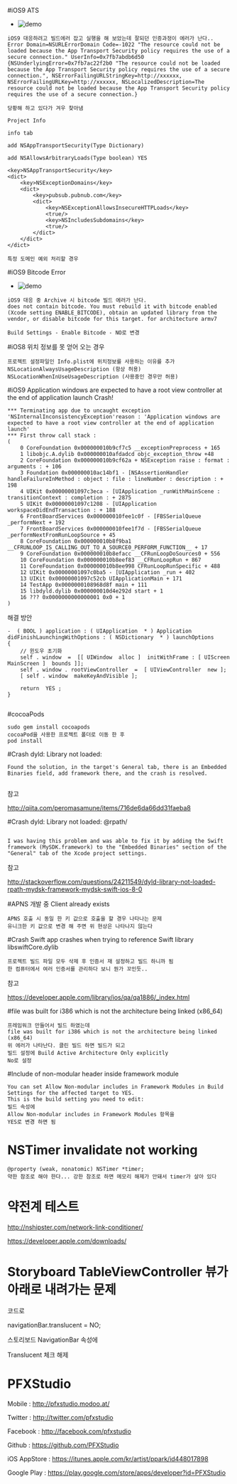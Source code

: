 #iOS9 ATS

*	![demo](screenShot.png)

````
iOS9 대응하려고 빌드에러 잡고 실행을 해 보았는데 잘되던 인증과정이 에러가 난다..
Error Domain=NSURLErrorDomain Code=-1022 "The resource could not be loaded because the App Transport Security policy requires the use of a secure connection." UserInfo=0x7fb7abdb6d50 {NSUnderlyingError=0x7fb7ac22f2b0 "The resource could not be loaded because the App Transport Security policy requires the use of a secure connection.", NSErrorFailingURLStringKey=http://xxxxxx, NSErrorFailingURLKey=http://xxxxxx, NSLocalizedDescription=The resource could not be loaded because the App Transport Security policy requires the use of a secure connection.}

당황해 하고 있다가 겨우 찾아냄

Project Info

info tab

add NSAppTransportSecurity(Type Dictionary)

add NSAllowsArbitraryLoads(Type boolean) YES

````
````
<key>NSAppTransportSecurity</key>
<dict>
    <key>NSExceptionDomains</key>
    <dict>
        <key>pubsub.pubnub.com</key>
        <dict>
            <key>NSExceptionAllowsInsecureHTTPLoads</key>
            <true/>
            <key>NSIncludesSubdomains</key>
            <true/>
        </dict>
    </dict>
</dict>

특정 도메인 예외 처리할 경우

````

#iOS9 Bitcode Error

*   ![demo](bitcodeError.png)

````
iOS9 대응 중 Archive 시 bitcode 빌드 에러가 난다.
does not contain bitcode. You must rebuild it with bitcode enabled (Xcode setting ENABLE_BITCODE), obtain an updated library from the vendor, or disable bitcode for this target. for architecture armv7

Build Settings - Enable Bitcode - NO로 변경

````

#iOS8 위치 정보를 못 얻어 오는 경우

````
프로젝트 설정파일인 Info.plist에 위치정보를 사용하는 이유를 추가
NSLocationAlwaysUsageDescription (항상 허용)
NSLocationWhenInUseUsageDescription (사용중인 경우만 허용)
````

#iOS9 Application windows are expected to have a root view controller at the end of application launch Crash!

````
*** Terminating app due to uncaught exception 'NSInternalInconsistencyException'reason : 'Application windows are expected to have a root view controller at the end of application launch'
*** First throw call stack :
(
    0 CoreFoundation 0x000000010b9cf7c5 __exceptionPreprocess + 165
    1 libobjc.A.dylib 0x000000010afdadcd objc_exception_throw +48
    2 CoreFoundation 0x000000010b9cf62a + NSException raise : format : arguments : + 106
    3 Foundation 0x000000010ac14bf1 - [NSAssertionHandler handleFailureInMethod : object : file : lineNumber : description : + 198
    4 UIKit 0x00000001097c3eca - [UIApplication _runWithMainScene : transitionContext : completion : + 2875
    5 UIKit 0x00000001097c1208 - [UIApplication workspaceDidEndTransaction : + 188
    6 FrontBoardServices 0x000000010fee1c0f - [FBSSerialQueue _performNext + 192
    7 FrontBoardServices 0x000000010fee1f7d - [FBSSerialQueue _performNextFromRunLoopSource + 45
    8 CoreFoundation 0x000000010b8f9ba1 __CFRUNLOOP_IS_CALLING_OUT_TO_A_SOURCE0_PERFORM_FUNCTION__ + 17
    9 CoreFoundation 0x000000010b8efacc __CFRunLoopDoSources0 + 556
    10 CoreFoundation 0x000000010b8eef83 __CFRunLoopRun + 867
    11 CoreFoundation 0x000000010b8ee998 CFRunLoopRunSpecific + 488
    12 UIKit 0x00000001097c0ba5 - [UIApplication _run + 402
    13 UIKit 0x00000001097c52cb UIApplicationMain + 171
    14 TestApp 0x0000000108968d8f main + 111
    15 libdyld.dylib 0x000000010d4e292d start + 1
    16 ??? 0x0000000000000001 0x0 + 1
)

````

해결 방안

````
-  ( BOOL ) application : ( UIApplication  * ) Application  didFinishLaunchingWithOptions : ( NSDictionary  * ) launchOptions 
{ 
    // 윈도우 초기화 
    self . window  =  [[ UIWindow  alloc ]  initWithFrame : [ UIScreen  MainScreen ]  bounds ]]; 
    self . window . rootViewController  =  [ UIViewController  new ]; 
    [ self . window  makeKeyAndVisible ];

    return  YES ; 
}


````

#cocoaPods

````
sudo gem install cocoapods
cocoaPod을 사용한 프로젝트 폴더로 이동 한 후 
pod install

````

#Crash dyld: Library not loaded:

````
Found the solution, in the target's General tab, there is an Embedded Binaries field, add framework there, and the crash is resolved.


````

참고

http://qiita.com/peromasamune/items/716de6da66dd31faeba8

#Crash dyld: Library not loaded: @rpath/

````

I was having this problem and was able to fix it by adding the Swift framework (MySDK.framework) to the "Embedded Binaries" section of the "General" tab of the Xcode project settings.

````

참고

http://stackoverflow.com/questions/24211549/dyld-library-not-loaded-rpath-mydsk-framework-mydsk-swift-ios-8-0

#APNS 개발 중 Client already exists 

````
APNS 호출 시 동일 한 키 값으로 호출을 할 경우 나타나는 문제
유니크한 키 값으로 변경 해 주면 위 현상은 나타나지 않는다

````

#Crash Swift app crashes when trying to reference Swift library libswiftCore.dylib

````
프로젝트 빌드 파일 모두 삭제 후 인증서 재 설정하고 빌드 하니까 됨
한 컴퓨터에서 여러 인증서를 관리하다 보니 뭔가 꼬인듯..
````

참고

https://developer.apple.com/library/ios/qa/qa1886/_index.html

#file was built for i386 which is not the architecture being linked (x86_64)
````
프레임워크 만들어서 빌드 하였는데 
file was built for i386 which is not the architecture being linked (x86_64) 
위 에러가 나타난다. 클린 빌드 하면 빌드가 되고
빌드 설정에 Build Active Architecture Only explicitly 
No로 설정
````

#Include of non-modular header inside framework module
````
You can set Allow Non-modular includes in Framework Modules in Build Settings for the affected target to YES. 
This is the build setting you need to edit:
빌드 속성에 
Allow Non-modular includes in Framework Modules 항목을
YES로 변경 하면 됨
````

# NSTimer invalidate not working
````
@property (weak, nonatomic) NSTimer *timer;
약한 참조로 해야 한다... 강한 참조로 하면 메모리 해제가 안돼서 timer가 살아 있다
````

# 약전계 테스트

http://nshipster.com/network-link-conditioner/

https://developer.apple.com/downloads/

# Storyboard TableViewController 뷰가 아래로 내려가는 문제

코드로 

navigationBar.translucent = NO;

스토리보드 NavigationBar 속성에

Translucent 체크 해제


# PFXStudio

Mobile : http://pfxstudio.modoo.at/

Twitter : http://twitter.com/pfxstudio

Facebook : http://facebook.com/pfxstudio

Github : https://github.com/PFXStudio

iOS AppStore : https://itunes.apple.com/kr/artist/ppark/id448017898

Google Play : https://play.google.com/store/apps/developer?id=PFXStudio
